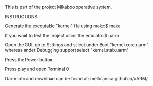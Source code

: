 This is part of the project Mikaboo operative system.

INSTRUCTIONS:

Generate the executable "kernel" file using make:$ make

If you want to test the project using the emulator:$ uarm

Open the GUI, go to Settings and select under Boot "kernel.core.uarm" whereas under Debugging support select "kernel.stab.uarm"

Press the Power button

Press play and open Terminal 0

Uarm info and download can be found at: mellotanica.github.io/uARM/
